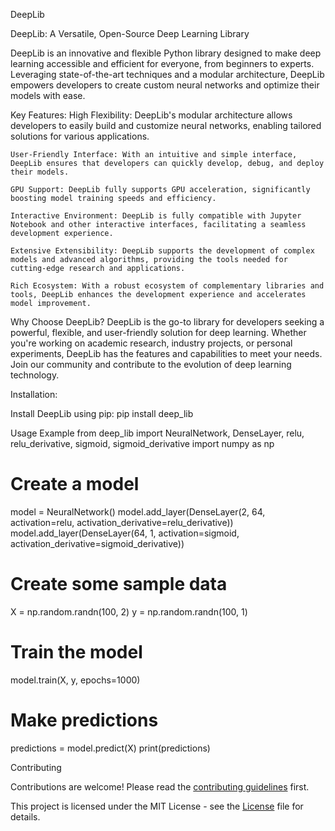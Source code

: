 DeepLib

DeepLib: A Versatile, Open-Source Deep Learning Library

DeepLib is an innovative and flexible Python library designed to make deep learning accessible and efficient for everyone, from beginners to experts. Leveraging state-of-the-art techniques and a modular architecture, DeepLib empowers developers to create custom neural networks and optimize their models with ease.

Key Features:
    High Flexibility: DeepLib's modular architecture allows developers to easily build and customize neural networks, enabling tailored solutions for various applications.

    User-Friendly Interface: With an intuitive and simple interface, DeepLib ensures that developers can quickly develop, debug, and deploy their models.

    GPU Support: DeepLib fully supports GPU acceleration, significantly boosting model training speeds and efficiency.

    Interactive Environment: DeepLib is fully compatible with Jupyter Notebook and other interactive interfaces, facilitating a seamless development experience.

    Extensive Extensibility: DeepLib supports the development of complex models and advanced algorithms, providing the tools needed for cutting-edge research and applications.

    Rich Ecosystem: With a robust ecosystem of complementary libraries and tools, DeepLib enhances the development experience and accelerates model improvement.

Why Choose DeepLib?
DeepLib is the go-to library for developers seeking a powerful, flexible, and user-friendly solution for deep learning. Whether you're working on academic research, industry projects, or personal experiments, DeepLib has the features and capabilities to meet your needs. Join our community and contribute to the evolution of deep learning technology.

Installation:

Install DeepLib using pip:
pip install deep_lib


Usage Example
from deep_lib import NeuralNetwork, DenseLayer, relu, relu_derivative, sigmoid, sigmoid_derivative
import numpy as np

# Create a model
model = NeuralNetwork()
model.add_layer(DenseLayer(2, 64, activation=relu, activation_derivative=relu_derivative))
model.add_layer(DenseLayer(64, 1, activation=sigmoid, activation_derivative=sigmoid_derivative))

# Create some sample data
X = np.random.randn(100, 2)
y = np.random.randn(100, 1)

# Train the model
model.train(X, y, epochs=1000)

# Make predictions
predictions = model.predict(X)
print(predictions)


Contributing

Contributions are welcome! Please read the [contributing guidelines](https://contributing.md/) first.

This project is licensed under the MIT License - see the [License](https://LICENSE.txt) file for details.
